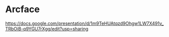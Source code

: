 # Arcface
https://docs.google.com/presentation/d/1m9TeHUAtqzd9Ohgw1LW7X491v_TRbOiB-q9YGU7rXgg/edit?usp=sharing
